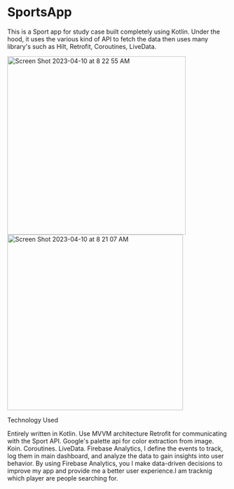 # SportsApp
This is a Sport app for study case built completely using Kotlin. Under the hood, it uses the various kind of API to fetch the data then uses many library's such as Hilt, Retrofit, Coroutines, LiveData.

<img width="407" alt="Screen Shot 2023-04-10 at 8 22 55 AM" src="https://user-images.githubusercontent.com/22993856/230900785-42844f49-365e-4139-a56c-4a4f9bd70231.png">     <img width="401" alt="Screen Shot 2023-04-10 at 8 21 07 AM" src="https://user-images.githubusercontent.com/22993856/230900557-55f01728-9b77-4faf-8149-4dcc26a330a8.png">


Technology Used

Entirely written in Kotlin.
Use MVVM architecture 
Retrofit for communicating with the Sport API.
Google's palette api for color extraction from image.
Koin.
Coroutines.
LiveData.
Firebase Analytics, I define the events to track, log them in main dashboard, and analyze the data to gain insights into user behavior. By using Firebase Analytics, you I make data-driven decisions to improve my app and provide me a better user experience.I am tracknig which player are people searching for.
